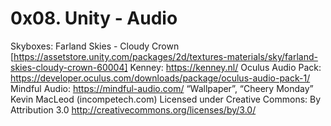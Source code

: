 # 0x08. Unity - Audio

Skyboxes: Farland Skies - Cloudy Crown [https://assetstore.unity.com/packages/2d/textures-materials/sky/farland-skies-cloudy-crown-60004]
Kenney: https://kenney.nl/
Oculus Audio Pack: https://developer.oculus.com/downloads/package/oculus-audio-pack-1/
Mindful Audio: https://mindful-audio.com/
“Wallpaper”, “Cheery Monday” Kevin MacLeod (incompetech.com)
Licensed under Creative Commons: By Attribution 3.0
http://creativecommons.org/licenses/by/3.0/
